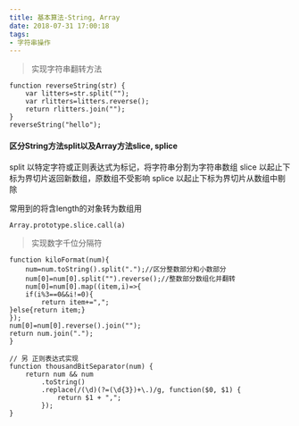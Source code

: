 ```yaml
---
title: 基本算法-String, Array
date: 2018-07-31 17:00:18
tags: 
- 字符串操作
---
```

>实现字符串翻转方法
```
function reverseString(str) {
    var litters=str.split("");
    var rlitters=litters.reverse();
    return rlitters.join("");
}
reverseString("hello");
```
#### 区分String方法split以及Array方法slice, splice
split 以特定字符或正则表达式为标记，将字符串分割为字符串数组
slice 以起止下标为界切片返回新数组，原数组不受影响
splice 以起止下标为界切片从数组中剔除

常用到的将含length的对象转为数组用
```
Array.prototype.slice.call(a)
```
>实现数字千位分隔符
```
function kiloFormat(num){
	num=num.toString().split(".");//区分整数部分和小数部分
	num[0]=num[0].split("").reverse();//整数部分数组化并翻转
	num[0]=num[0].map((item,i)=>{
	if(i%3==0&&i!=0){
		return item+=",";
}else{return item;}
});
num[0]=num[0].reverse().join("");
return num.join(".");
}
```
```
// 另 正则表达式实现
function thousandBitSeparator(num) {
    return num && num
        .toString()
        .replace(/(\d)(?=(\d{3})+\.)/g, function($0, $1) {
            return $1 + ",";
        });
}
```